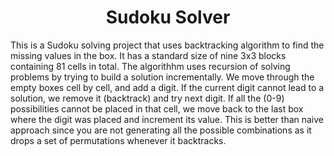 <h1 align='center'>Sudoku Solver</h1>

This is a Sudoku solving project that uses backtracking algorithm to find the missing values in the box.
It has a standard size of nine 3x3 blocks containing 81 cells in total. The algorithhm uses recursion of solving problems by trying to build a solution incrementally. We move through the empty boxes cell by cell, and add a digit. If the current digit cannot lead to a solution, we remove it (backtrack) and try next digit. If all the (0-9) possibilities cannot be placed in that cell, we move back to the last box where the digit was placed and increment its value. 
This is better than naive approach since you are not generating all the possible combinations as it drops a set of permutations whenever it backtracks.
